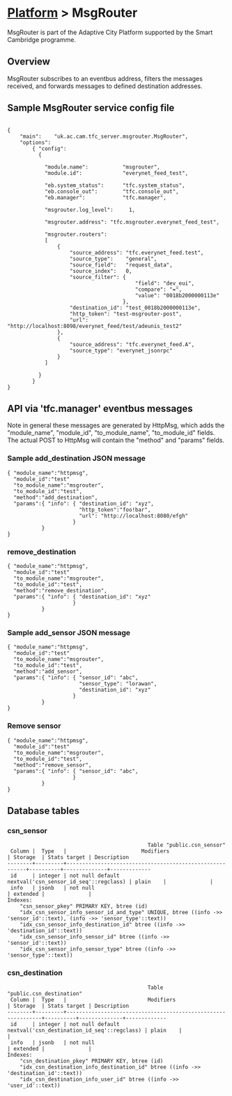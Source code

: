 # [Platform](https://github.com/ijl20/tfc_server) &gt; MsgRouter

MsgRouter is part of the Adaptive City Platform
supported by the Smart Cambridge programme.

## Overview

MsgRouter subscribes to an eventbus address, filters the messages received, and forwards messages to
defined destination addresses.

## Sample MsgRouter service config file

```
                                                                                
{
    "main":    "uk.ac.cam.tfc_server.msgrouter.MsgRouter",
    "options":
        { "config":
          {

            "module.name":           "msgrouter",
            "module.id":             "everynet_feed_test",

            "eb.system_status":      "tfc.system_status",
            "eb.console_out":        "tfc.console_out",
            "eb.manager":            "tfc.manager",

            "msgrouter.log_level":     1,

            "msgrouter.address": "tfc.msgrouter.everynet_feed_test",

            "msgrouter.routers":
            [
                { 
                    "source_address": "tfc.everynet_feed.test",
                    "source_type":    "general",
                    "source_field":   "request_data",
                    "source_index":   0,
                    "source_filter": { 
                                         "field": "dev_eui",
                                         "compare": "=",
                                         "value": "0018b2000000113e"
                                     },
                    "destination_id": "test_0018b2000000113e",
                    "http_token": "test-msgrouter-post",
                    "url":         "http://localhost:8098/everynet_feed/test/adeunis_test2"
                },
                { 
                    "source_address": "tfc.everynet_feed.A",
                    "source_type": "everynet_jsonrpc"
                }
            ]
              
          }
        }
}
```

## API via 'tfc.manager' eventbus messages

Note in general these messages are generated by HttpMsg, which adds the "module_name", "module_id",
"to_module_name", "to_module_id" fields.  The actual POST to HttpMsg will contain the "method" and
"params" fields.

### Sample add_destination JSON message

```
{ "module_name":"httpmsg",
  "module_id":"test"
  "to_module_name":"msgrouter",
  "to_module_id":"test",
  "method":"add_destination",
  "params":{ "info": { "destination_id": "xyz",
                       "http_token":"foo!bar",
                       "url": "http://localhost:8080/efgh"
                     }
           }
}
```

### remove_destination

```
{ "module_name":"httpmsg",
  "module_id":"test"
  "to_module_name":"msgrouter",
  "to_module_id":"test",
  "method":"remove_destination",
  "params":{ "info": { "destination_id": "xyz"
                     }
           }
}
```

### Sample add_sensor JSON message

```
{ "module_name":"httpmsg",
  "module_id":"test"
  "to_module_name":"msgrouter",
  "to_module_id":"test",
  "method":"add_sensor",
  "params":{ "info": { "sensor_id": "abc",
                       "sensor_type": "lorawan",
                       "destination_id": "xyz"
                     }
           }
}
```

### Remove sensor

```
{ "module_name":"httpmsg",
  "module_id":"test"
  "to_module_name":"msgrouter",
  "to_module_id":"test",
  "method":"remove_sensor",
  "params":{ "info": { "sensor_id": "abc",
                     }
           }
}
```

## Database tables

### csn_sensor

```
                                             Table "public.csn_sensor"
 Column |  Type   |                        Modifiers                        | Storage  | Stats target | Description 
--------+---------+---------------------------------------------------------+----------+--------------+-------------
 id     | integer | not null default nextval('csn_sensor_id_seq'::regclass) | plain    |              | 
 info   | jsonb   | not null                                                | extended |              | 
Indexes:
    "csn_sensor_pkey" PRIMARY KEY, btree (id)
    "idx_csn_sensor_info_sensor_id_and_type" UNIQUE, btree ((info ->> 'sensor_id'::text), (info ->> 'sensor_type'::text))
    "idx_csn_sensor_info_destination_id" btree ((info ->> 'destination_id'::text))
    "idx_csn_sensor_info_sensor_id" btree ((info ->> 'sensor_id'::text))
    "idx_csn_sensor_info_sensor_type" btree ((info ->> 'sensor_type'::text))

```

### csn_destination

```
                                             Table "public.csn_destination"
 Column |  Type   |                          Modifiers                           | Storage  | Stats target | Description 
--------+---------+--------------------------------------------------------------+----------+--------------+-------------
 id     | integer | not null default nextval('csn_destination_id_seq'::regclass) | plain    |              | 
 info   | jsonb   | not null                                                     | extended |              | 
Indexes:
    "csn_destination_pkey" PRIMARY KEY, btree (id)
    "idx_csn_destination_info_destination_id" btree ((info ->> 'destination_id'::text))
    "idx_csn_destination_info_user_id" btree ((info ->> 'user_id'::text))

```

